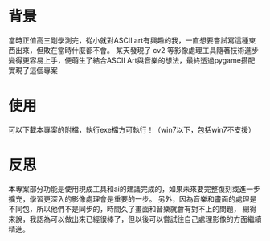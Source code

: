 # 背景
當時正值高三剛學測完，從小就對ASCII art有興趣的我，一直想要嘗試寫這種東西出來，但敗在當時什麼都不會。
某天發現了 cv2 等影像處理工具隨著技術進步變得更容易上手，便萌生了結合ASCII Art與音樂的想法，最終透過pygame搭配實現了這個專案

# 使用
可以下載本專案的附檔，執行exe檔方可執行！（win7以下，包括win7不支援）


# 反思
本專案部分功能是使用現成工具和ai的建議完成的，如果未來要完整復刻或進一步擴充，學習更深入的影像處理會是重要的一步。
另外，因為音樂和畫面的處理是不同包，所以他們不是同步的，時間久了畫面和音樂就會有對不上的問題，
總得來說，我認為可以做出來已經很棒了，但以後可以嘗試往自己處理影像的方面繼續精進。
